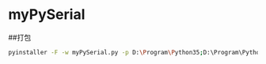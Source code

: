 # myPySerial


##打包
```bash
pyinstaller -F -w myPySerial.py -p D:\Program\Python35;D:\Program\Python35\Lib\site-packages\PyQt5\Qt\bin
```